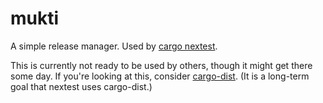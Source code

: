 # mukti

A simple release manager. Used by [cargo nextest](https://nexte.st).

This is currently not ready to be used by others, though it might get there some day. If you're looking at this, consider [cargo-dist](https://opensource.axo.dev/cargo-dist/). (It is a long-term goal that nextest uses cargo-dist.)
